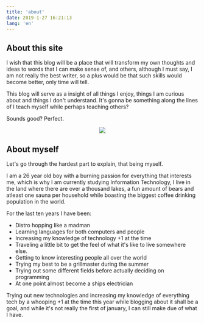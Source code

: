 ```yaml
---
title: 'about'
date: 2019-1-27 16:21:13
lang: 'en'
---
```


## About this site

I wish that this blog will be a place that will transform my own thoughts and ideas to words that
I can make sense of, and others, although I must say, I am not really the best writer, so a plus
would be that such skills would become better, only time will tell.

This blog will serve as a insight of all things I enjoy, things I am curious about and things I don't understand.
It's gonna be something along the lines of I teach myself while perhaps teaching others?

Sounds good? Perfect.

<div align="center">

![](https://1.bp.blogspot.com/-inP6Y69ZNSs/V89SfuSZ_ZI/AAAAAAAAllo/PhbMxg2f-kQLgnP8yU39Vo06EcWs7C2xQCPcB/s1600/Omake%2BGif%2BAnime%2B-%2BNew%2BGame%2521%2B-%2BEpisode%2B10%2B-%2BUmiko%2BPuzzled.gif) 

</div>

## About myself

Let's go through the hardest part to explain, that being myself.

I am a 26 year old boy with a burning passion for everything that interests me, which is why I
am currently studying Information Technology, I live in the land where there are over a thousand
lakes, a fun amount of bears and atleast one sauna per household while boasting the biggest
coffee drinking population in the world.

For the last ten years I have been:

-   Distro hopping like a madman
-   Learning languages for both computers and people
-   Increasing my knowledge of technology +1 at the time
-   Traveling a little bit to get the feel of what it's like to live somewhere else.
-   Getting to know interesting people all over the world
-   Trying my best to be a grillmaster during the summer
-   Trying out some different fields before actually deciding on programming
-   At one point almost become a ships electrician

Trying out new technologies and increasing my knowledge of everything tech by a whooping +1 at the
time this year while blogging about it shall be a goal, and while it's not really the first of january,
I can still make due of what I have.
